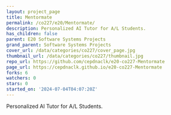 ```yaml
---
layout: project_page
title: Mentormate
permalink: /co227/e20/Mentormate/
description: Personalized AI Tutor for A/L Students.
has_children: false
parent: E20 Software Systems Projects
grand_parent: Software Systems Projects
cover_url: /data/categories/co227/cover_page.jpg
thumbnail_url: /data/categories/co227/thumbnail.jpg
repo_url: https://github.com/cepdnaclk/e20-co227-Mentormate
page_url: https://cepdnaclk.github.io/e20-co227-Mentormate
forks: 6
watchers: 0
stars: 0
started_on: '2024-07-04T04:07:20Z'
---
```


Personalized AI Tutor for A/L Students.